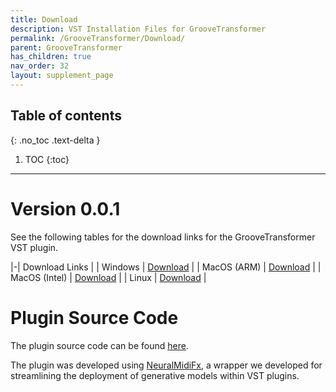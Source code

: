 ```yaml
---
title: Download
description: VST Installation Files for GrooveTransformer
permalink: /GrooveTransformer/Download/
parent: GrooveTransformer
has_children: true
nav_order: 32
layout: supplement_page
---
```


## Table of contents
{: .no_toc .text-delta }

1. TOC
{:toc}

---

# Version 0.0.1

See the following tables for the download links for the GrooveTransformer VST plugin.

|-| Download Links | 
| Windows | [Download]() |
| MacOS (ARM) | [Download]() |
| MacOS (Intel) | [Download]() |
| Linux | [Download]() |

# Plugin Source Code

The plugin source code can be found [here](https://github.com/behzadhaki/GrooveTransformerPlugin). 

The plugin was developed using [NeuralMidiFx](https://neuralmidifx.github.io/), a wrapper we developed for streamlining the deployment of generative models within VST plugins. 